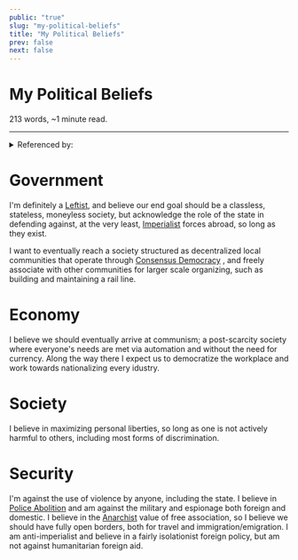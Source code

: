 ```yaml
---
public: "true"
slug: "my-political-beliefs"
title: "My Political Beliefs"
prev: false
next: false
---
```

<script setup>
import { data } from '../../git.data.ts';
import { useData } from 'vitepress';
const pageData = useData();
</script>
<h1 class="p-name">My Political Beliefs</h1>
<p>213 words, ~1 minute read. <span v-html="data[`site/${pageData.page.value.relativePath}`]" /></p>
<hr/>

<details><summary>Referenced by:</summary><a href="/garden/my-political-journey/index.md">My Political Journey</a><a href="/garden/political-quizzes/index.md">Political Quizzes</a></details>

# Government

I'm definitely a [Leftist](/garden/leftism/index.md), and believe our end goal should be a classless, stateless, moneyless society, but acknowledge the role of the state in defending against, at the very least, [Imperialist](/garden/imperialism/index.md) forces abroad, so long as they exist.

I want to eventually reach a society structured as decentralized local communities that operate through [Consensus Democracy](/garden/consensus-democracy/index.md) , and freely associate with other communities for larger scale organizing, such as building and maintaining a rail line.

# Economy

I believe we should eventually arrive at communism; a post-scarcity society where everyone's needs are met via automation and without the need for currency. Along the way there I expect us to democratize the workplace and work towards nationalizing every idustry.

# Society

I believe in maximizing personal liberties, so long as one is not actively harmful to others, including most forms of discrimination.

# Security

I'm against the use of violence by anyone, including the state. I believe in [Police Abolition](/garden/police-abolition/index.md) and am against the military and espionage both foreign and domestic. I believe in the [Anarchist](/garden/anarchism/index.md) value of free association, so I believe we should have fully open borders, both for travel and immigration/emigration. I am anti-imperialist and believe in a fairly isolationist foreign policy, but am not against humanitarian foreign aid.